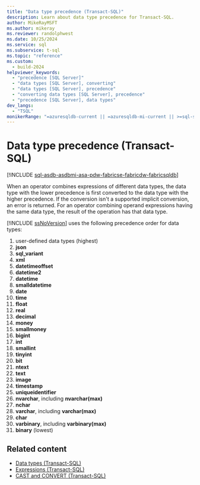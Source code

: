 ```yaml
---
title: "Data type precedence (Transact-SQL)"
description: Learn about data type precedence for Transact-SQL.
author: MikeRayMSFT
ms.author: mikeray
ms.reviewer: randolphwest
ms.date: 10/25/2024
ms.service: sql
ms.subservice: t-sql
ms.topic: "reference"
ms.custom:
  - build-2024
helpviewer_keywords:
  - "precedence [SQL Server]"
  - "data types [SQL Server], converting"
  - "data types [SQL Server], precedence"
  - "converting data types [SQL Server], precedence"
  - "precedence [SQL Server], data types"
dev_langs:
  - "TSQL"
monikerRange: "=azuresqldb-current || =azuresqldb-mi-current || >=sql-server-2016 || >=sql-server-linux-2017 || =azuresqledge-current || =azure-sqldw-latest || =fabric"
---
```

# Data type precedence (Transact-SQL)

[!INCLUDE [sql-asdb-asdbmi-asa-pdw-fabricse-fabricdw-fabricsqldb](../../includes/applies-to-version/sql-asdb-asdbmi-asa-pdw-fabricse-fabricdw-fabricsqldb.md)]

When an operator combines expressions of different data types, the data type with the lower precedence is first converted to the data type with the higher precedence. If the conversion isn't a supported implicit conversion, an error is returned. For an operator combining operand expressions having the same data type, the result of the operation has that data type.

[!INCLUDE [ssNoVersion](../../includes/ssnoversion-md.md)] uses the following precedence order for data types:

1. user-defined data types (highest)
1. **json**
1. **sql_variant**
1. **xml**
1. **datetimeoffset**
1. **datetime2**
1. **datetime**
1. **smalldatetime**
1. **date**
1. **time**
1. **float**
1. **real**
1. **decimal**
1. **money**
1. **smallmoney**
1. **bigint**
1. **int**
1. **smallint**
1. **tinyint**
1. **bit**
1. **ntext**
1. **text**
1. **image**
1. **timestamp**
1. **uniqueidentifier**
1. **nvarchar**, including **nvarchar(max)**
1. **nchar**
1. **varchar**, including **varchar(max)**
1. **char**
1. **varbinary**, including **varbinary(max)**
1. **binary** (lowest)

## Related content

- [Data types (Transact-SQL)](data-types-transact-sql.md)
- [Expressions (Transact-SQL)](../language-elements/expressions-transact-sql.md)
- [CAST and CONVERT (Transact-SQL)](../functions/cast-and-convert-transact-sql.md)
